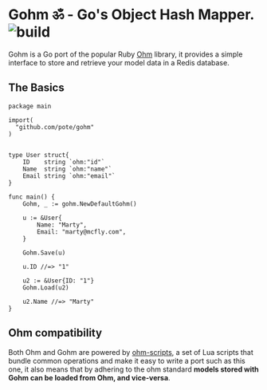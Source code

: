 # Gohm ॐ - Go's Object Hash Mapper. ![build](https://travis-ci.org/pote/gohm.svg)

Gohm is a Go port of the popular Ruby [Ohm](https://github.com/soveran/ohm) library, it provides a simple interface to store and retrieve your model data in a Redis database.

## The Basics


```golang
package main

import(
  "github.com/pote/gohm"
)


type User struct{
	ID    string `ohm:"id"`
	Name  string `ohm:"name"`
	Email string `ohm:"email"`
}

func main() {
 	Gohm, _ := gohm.NewDefaultGohm()

  	u := &User{
  		Name: "Marty",
		Email: "marty@mcfly.com",
  	}

  	Gohm.Save(u)

  	u.ID //=> "1"

  	u2 := &User{ID: "1"}
  	Gohm.Load(u2)

  	u2.Name //=> "Marty"
}
```

## Ohm compatibility

Both Ohm and Gohm are powered by [ohm-scripts](https://github.com/soveran/ohm-scripts), a set of Lua scripts that bundle common operations and make it easy to write a port such as this one, it also means that by adhering to the ohm standard **models stored with Gohm can be loaded from Ohm, and vice-versa**.
